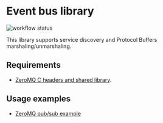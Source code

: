 # Event bus library
![workflow status](https://github.com/al-kimmel-serj/bus/actions/workflows/golang-tests.yml/badge.svg)

This library supports service discovery and Protocol Buffers marshaling/unmarshaling.

## Requirements

* [ZeroMQ C headers and shared library](https://zeromq.org/download/?language=c&library=libzmq#).

## Usage examples

* [ZeroMQ pub/sub example](zmq_examples/publisher_subscriber_test.go)
